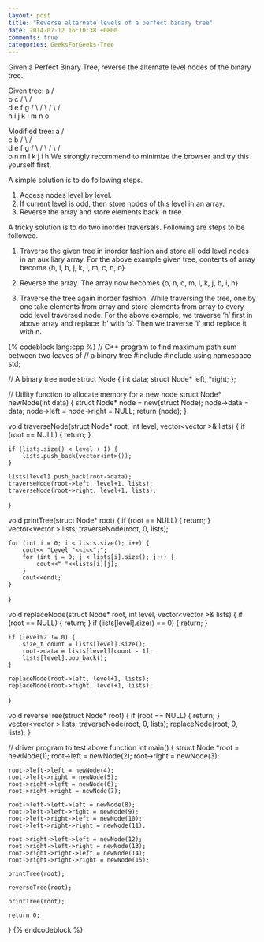 ```yaml
---
layout: post
title: "Reverse alternate levels of a perfect binary tree"
date: 2014-07-12 16:10:38 +0800
comments: true
categories: GeeksForGeeks-Tree
---
```


Given a Perfect Binary Tree, reverse the alternate level nodes of the binary tree.

  
Given tree: 
               a
            /     \
           b       c
         /  \     /  \
        d    e    f    g
       / \  / \  / \  / \
       h  i j  k l  m  n  o 

Modified tree:
  	       	   a
            /     \
           c       b
         /  \     /  \
        d    e    f    g
       / \  / \  / \  / \
      o  n m  l k  j  i  h 
We strongly recommend to minimize the browser and try this yourself first.

A simple solution is to do following steps.
1) Access nodes level by level.
2) If current level is odd, then store nodes of this level in an array.
3) Reverse the array and store elements back in tree.

A tricky solution is to do two inorder traversals. Following are steps to be followed.
1) Traverse the given tree in inorder fashion and store all odd level nodes in an auxiliary array. For the above example given tree, contents of array become {h, i, b, j, k, l, m, c, n, o}

2) Reverse the array. The array now becomes {o, n, c, m, l, k, j, b, i, h}

3) Traverse the tree again inorder fashion. While traversing the tree, one by one take elements from array and store elements from array to every odd level traversed node.
For the above example, we traverse ‘h’ first in above array and replace ‘h’ with ‘o’. Then we traverse ‘i’ and replace it with n.

{% codeblock lang:cpp %}
// C++ program to find maximum path sum between two leaves of
// a binary tree
#include <iostream>
#include <vector>
using namespace std;

// A binary tree node
struct Node
{
    int data;
    struct Node* left, *right;
};

// Utility function to allocate memory for a new node
struct Node* newNode(int data)
{
    struct Node* node = new(struct Node);
    node->data = data;
    node->left = node->right = NULL;
    return (node);
}

void traverseNode(struct Node* root, int level, vector<vector<int> >& lists)
{
    if (root == NULL) {
        return;
    }
    
    if (lists.size() < level + 1) {
        lists.push_back(vector<int>());
    }
    
    lists[level].push_back(root->data);
    traverseNode(root->left, level+1, lists);
    traverseNode(root->right, level+1, lists);
}

void printTree(struct Node* root)
{
    if (root == NULL) {
        return;
    }
    vector<vector<int> > lists;
    traverseNode(root, 0, lists);
    
    for (int i = 0; i < lists.size(); i++) {
        cout<< "Level "<<i<<":";
        for (int j = 0; j < lists[i].size(); j++) {
            cout<<" "<<lists[i][j];
        }
        cout<<endl;
    }
}

void replaceNode(struct Node* root, int level, vector<vector<int> >& lists)
{
    if (root == NULL) {
        return;
    }
    if (lists[level].size() == 0) {
        return;
    }
    
    if (level%2 != 0) {
        size_t count = lists[level].size();
        root->data = lists[level][count - 1];
        lists[level].pop_back();
    }
    
    replaceNode(root->left, level+1, lists);
    replaceNode(root->right, level+1, lists);
}

void reverseTree(struct Node* root)
{
    if (root == NULL) {
        return;
    }
    vector<vector<int> > lists;
    traverseNode(root, 0, lists);
    replaceNode(root, 0, lists);
}

// driver program to test above function
int main()
{
    struct Node *root = newNode(1);
    root->left = newNode(2);
    root->right = newNode(3);
    
    root->left->left = newNode(4);
    root->left->right = newNode(5);
    root->right->left = newNode(6);
    root->right->right = newNode(7);
    
    root->left->left->left = newNode(8);
    root->left->left->right = newNode(9);
    root->left->right->left = newNode(10);
    root->left->right->right = newNode(11);
    
    root->right->left->left = newNode(12);
    root->right->left->right = newNode(13);
    root->right->right->left = newNode(14);
    root->right->right->right = newNode(15);
    
    printTree(root);
    
    reverseTree(root);
    
    printTree(root);

    return 0;
}
{% endcodeblock %}